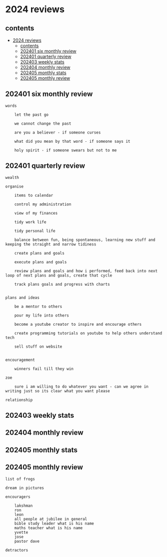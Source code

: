 # 2024 reviews

## contents

- [2024 reviews](#2024-reviews)
  - [contents](#contents)
  - [202401 six monthly review](#202401-six-monthly-review)
  - [202401 quarterly review](#202401-quarterly-review)
  - [202403 weekly stats](#202403-weekly-stats)
  - [202404 monthly review](#202404-monthly-review)
  - [202405 monthly stats](#202405-monthly-stats)
  - [202405 monthly review](#202405-monthly-review)

## 202401 six monthly review

```
words

    let the past go

    we cannot change the past

    are you a believer - if someone curses

    what did you mean by that word - if someone says it

    holy spirit - if someone swears but not to me

```

## 202401 quarterly review

```
wealth

organise

    items to calendar

    control my administration

    view of my finances

    tidy work life

    tidy personal life

    balance between fun, being spontaneous, learning new stuff and keeping the straight and narrow tidiness

    create plans and goals

    execute plans and goals

    review plans and goals and how i performed, feed back into next loop of next plans and goals, create that cycle

    track plans goals and progress with charts


plans and ideas

    be a mentor to others

    pour my life into others

    become a youtube creator to inspire and encourage others

    create programming tutorials on youtube to help others understand tech

    sell stuff on website


encouragement

    winners fail till they win

zoe

    sure i am willing to do whatever you want - can we agree in writing just so its clear what you want please

relationship 

```

## 202403 weekly stats

## 202404 monthly review

## 202405 monthly stats

## 202405 monthly review

```
list of frogs

dream in pictures

encouragers

    lakshman
    ron
    leon
    all people at jubilee in general
    bible study leader what is his name
    maths teacher what is his name
    yvette
    jose
    pastor dave

detractors



```
